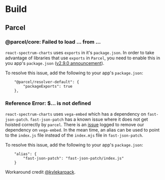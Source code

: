 # Build

## Parcel

### @parcel/core: Failed to load ... from ...

`react-spectrum-charts` uses `exports` in it's `package.json`. In order to take advantage of libraries that use `exports` in `Parcel`, you need to enable this in you app's `package.json` ([v2.9.0 announcement](https://parceljs.org/blog/v2-9-0/#new-resolver)).

To resolve this issue, add the following to your app's `package.json`:

```
    "@parcel/resolver-default": {
        "packageExports": true
    },
```

### Reference Error: $... is not defined

`react-spectrum-charts` uses `vega-embed` which has a dependency on `fast-json-patch`. `fast-json-patch` has a known issue where it does not get hoisted correctly by `parcel`. There is an [issue](https://github.com/adobe/react-spectrum-charts/issues/346) logged to remove our dependency on `vega-embed`. In the mean time, an alias can be used to point to the `index.js` file instead of the `index.mjs` file in `fast-json-patch`.

To resolve this issue, add the following to your app's `package.json`:

```
    "alias": {
        "fast-json-patch": "fast-json-patch/index.js"
    }
```

Workaround credit [@kylekarpack](https://github.com/kylekarpack).